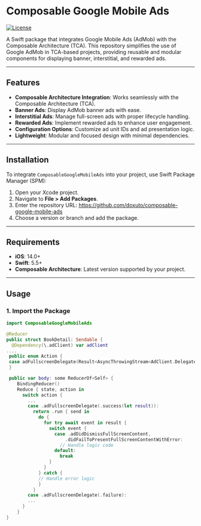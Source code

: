 # Composable Google Mobile Ads

[![License](https://img.shields.io/badge/License-MIT-blue.svg)](LICENSE)

A Swift package that integrates Google Mobile Ads (AdMob) with the Composable Architecture (TCA). This repository simplifies the use of Google AdMob in TCA-based projects, providing reusable and modular components for displaying banner, interstitial, and rewarded ads.

---

## Features

- **Composable Architecture Integration**: Works seamlessly with the Composable Architecture (TCA).
- **Banner Ads**: Display AdMob banner ads with ease.
- **Interstitial Ads**: Manage full-screen ads with proper lifecycle handling.
- **Rewarded Ads**: Implement rewarded ads to enhance user engagement.
- **Configuration Options**: Customize ad unit IDs and ad presentation logic.
- **Lightweight**: Modular and focused design with minimal dependencies.

---

## Installation

To integrate `ComposableGoogleMobileAds` into your project, use Swift Package Manager (SPM):

1. Open your Xcode project.
2. Navigate to **File > Add Packages**.
3. Enter the repository URL: https://github.com/doxuto/composable-google-mobile-ads
4. Choose a version or branch and add the package.

---

## Requirements

- **iOS**: 14.0+
- **Swift**: 5.5+
- **Composable Architecture**: Latest version supported by your project.

---

## Usage

### 1. Import the Package
```swift
import ComposableGoogleMobileAds

@Reducer
public struct BookDetail: Sendable {
  @Dependency(\.adClient) var adClient
....
 public enum Action {
 case adFullscreenDelegate(Result<AsyncThrowingStream<AdClient.DelegateEvent, Error>, Error>)
 }

 public var body: some ReducerOf<Self> {
    BindingReducer()
    Reduce { state, action in
      switch action {
        ...
        case .adFullscreenDelegate(.success(let result)):
          return .run { send in
            do {
              for try await event in result {
                switch event {
                  case .adDidDismissFullScreenContent,
                      .didFailToPresentFullScreenContentWithError:
                    // Handle logic code
                  default:
                    break
                }
              }
            } catch {
            // Handle error logic
            }
          }
        case .adFullscreenDelegate(.failure):
        ...
      }
    }
}

